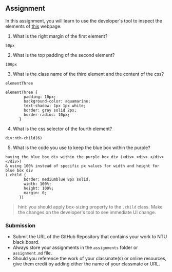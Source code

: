 ## Assignment

In this assignment, you will learn to use the developer's tool to inspect the elements of [this](https://nznznh.csb.app/) webpage.

1. What is the right margin of the first element? 
```
50px
```

2. What is the top padding of the second element?
```
100px
```

3. What is the class name of the third element and the content of the css?
```
elementThree

elementThree {
        padding: 10px;
        background-color: aquamarine;
        text-shadow: 1px 1px white;
        border: gray solid 2px;
        border-radius: 10px;
      }

```

4. What is the css selector of the fourth element?
```
div:nth-child(6)
```

5. What is the code you use to keep the blue box within the purple?
```
having the blue box div within the purple box div (<div> <div> </div> </div>)
& using 100% instead of specific px values for width and height for blue box div
(.child {
        border: mediumblue 8px solid;
        width: 100%;
        height: 100%;
        margin: 0;
      })
```

> hint: you should apply box-sizing property to the `.child` class. Make the changes on the developer's tool to see immediate UI change.



### Submission 

- Submit the URL of the GitHub Repository that contains your work to NTU black board.
- Always store your assignments in the `assignments` folder or `assignment.md` file.
- Should you reference the work of your classmate(s) or online resources, give them credit by adding either the name of your classmate or URL. 
